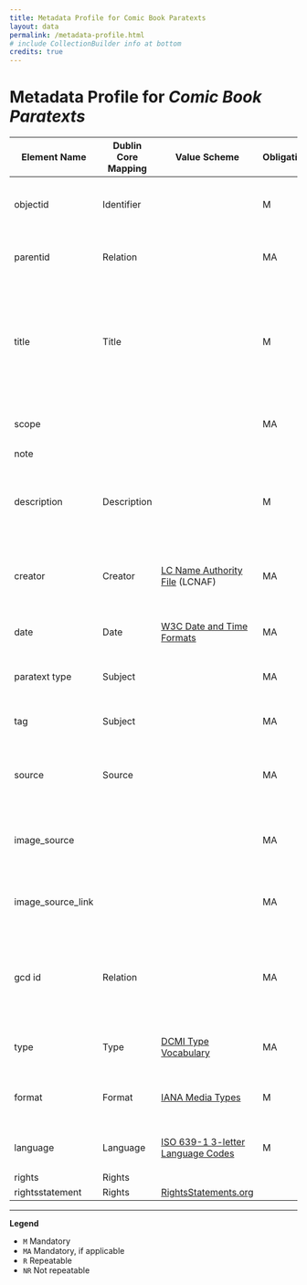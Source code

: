 ```yaml
---
title: Metadata Profile for Comic Book Paratexts
layout: data
permalink: /metadata-profile.html
# include CollectionBuilder info at bottom
credits: true
---
```

# Metadata Profile for _Comic Book Paratexts_

<table class="table-striped">
<colgroup>
<col/>
<col/>
<col/>
<col/>
<col/>
<col/>
<col/>
</colgroup>

<thead>
<tr>
	<th><strong>Element Name</strong></th>
	<th><strong>Dublin Core Mapping</strong></th>
	<th><strong>Value Scheme</strong></th>
	<th><strong>Obligation</strong></th>
	<th><strong>Occurence</strong></th>
	<th><strong>Input Guidelines</strong></th>
	<th>Examples</th>
</tr>
</thead>

<tbody>
<tr>
	<td>objectid</td>
	<td>Identifier</td>
	<td></td>
	<td>M</td>
	<td>NR</td>
	<td>objectid should be in the form cbp_NNN, where NNN is a sequential 3-digit zero-padded number</td>
	<td><ul><li><code>cbp_001</code></li><li><code>cbp_027</code></li><li><code>cbp_239</code></li></ul></td>
</tr>
<tr>
	<td>parentid</td>
	<td>Relation</td>
	<td></td>
	<td>MA</td>
	<td>NR</td>
	<td>Include for objects w/in a compound object. Should appear as the objectid of the compound object in which it is contained.</td>
	<td><ul><li><code>cbp_001</code></li></ul></td>
</tr>
<tr>
	<td>title</td>
	<td>Title</td>
	<td></td>
	<td>M</td>
	<td>R</td>
	<td>Combines ‘paratext type,’ ‘source,’ and scope fields. Title should appear in the form: [paratext type]: [source]. {Scope}</td>
	<td><ul><li><code>Correspondence: &quot;Let’s Level with Daredevil.” Daredevil #36 (January 1968). Marvel comics.&lt;br/&gt;Publisher’s peritext: Justice Society of America #4 (July 2023). DC Comics.</code></li><li><code>Advertisement: “Honor House Products.” Dennis the Menace and His Friends Series #10 (June 1971). Fawcett Publications. Full page.</code></li></ul> </td>
</tr>
<tr>
	<td>scope</td>
	<td></td>
	<td></td>
	<td>MA</td>
	<td>NR</td>
	<td>Include for objects w/in a compound object. Describe the extent of the image.</td>
	<td><ul><li><code>Full page</code></li><li><code>Detail</code></li></ul></td>
</tr>
<tr>
	<td>note</td>
	<td></td>
	<td></td>
	<td></td>
	<td></td>
	<td></td>
	<td></td>
</tr>
<tr>
	<td>description</td>
	<td>Description</td>
	<td></td>
	<td>M</td>
	<td>NR</td>
	<td>Briefly describe the object in question and what it contains.</td>
	<td><ul><li><code>“Bullseye is finally here,” advertisement for The Charlton Bullseye prozine with mail-in form for subscriptions to Charlton comics.</code></li><li><code>“Pin-up” illustration following main feature.</code></li></ul></td>
</tr>
<tr>
	<td>creator</td>
	<td>Creator</td>
	<td><a href="https://id.loc.gov/authorities/names.html">LC Name Authority File</a> (LCNAF)</td>
	<td>MA</td>
	<td>R</td>
	<td>Follow format provided on LCNAF. If multiple creators, separate by semicolons.</td>
	<td><ul><li><code>Kirby, Jack</code></li><li><code>Windsor-Smith, Barry</code></li><li><code>Romita, John, Jr.</code></li><li><code>Wolverton, Basil</code></li></ul></td>
</tr>
<tr>
	<td>date</td>
	<td>Date</td>
	<td><a href="https://www.w3.org/TR/NOTE-datetime">W3C Date and Time Formats</a></td>
	<td>MA</td>
	<td>NR</td>
	<td>[Year]-{[Month]}</td>
	<td><ul><li><code>1954-06</code></li><li><code>1963</code></li></ul></td>
</tr>
<tr>
	<td>paratext type</td>
	<td>Subject</td>
	<td></td>
	<td>MA</td>
	<td>R</td>
	<td>See metadata profile companion (forthcoming)</td>
	<td><ul><li><code>Correspondence</code></li><li><code>Advertisement</code></li></ul></td>
</tr>
<tr>
	<td>tag</td>
	<td>Subject</td>
	<td></td>
	<td>MA</td>
	<td>R</td>
	<td>See metadata profile companion (forthcoming)</td>
	<td><ul><li><code>gender</code></li><li><code>reader-contributed content</code></li></ul></td>
</tr>
<tr>
	<td>source</td>
	<td>Source</td>
	<td></td>
	<td>MA</td>
	<td>NR</td>
	<td>“[Paratext Heading/Title]” [Comic series] #[issue number] ([Full month] [Year]). [Publisher]</td>
	<td><ul><li><code>Animal Man #8 (February 1989). DC Comics.</code></li><li><code>Adventure Comics #485 (September 1981). DC Comics.</code></li></ul></td>
</tr>
<tr>
	<td>image_source</td>
	<td></td>
	<td></td>
	<td>MA</td>
	<td>NR</td>
	<td>[Website or repository of image]</td>
	<td><ul><li><code>Personal collection</code></li><li><code>Comic Book Plus</code></li><li><code>Digital Comic Museum</code></li><li><code>Internet Archive</code></li></ul></td>
</tr>
<tr>
	<td>image_source_link</td>
	<td></td>
	<td></td>
	<td>MA</td>
	<td>NR</td>
	<td>Include for images sourced from websites. [URL for page from which the source was retrieved]</td>
	<td><ul><li><a href="https://comicbookplus.com/?dlid=62348">https://comicbookplus.com/?dlid=62348</a></li><li><a href="https://digitalcomicmuseum.com/index.php?dlid=1014">https://digitalcomicmuseum.com/index.php?dlid=1014</a></lu></ul></td>
</tr>
<tr>
	<td>gcd id</td>
	<td>Relation</td>
	<td></td>
	<td>MA</td>
	<td>NR</td>
	<td>Find the specific issue at the Grand Comics Database at <a href="http://comics.org">comics.org</a>. The gcd id is the number following <a href="https://www.comics.org/issue/">https://www.comics.org/issue/</a> in the URL. For example, for <em>Fantastic Four</em> #11, the URL to the issue is <a href="https://www.comics.org/issue/17516/">https://www.comics.org/issue/17516/</a>, and the gcd id is 17516.</td>
	<td><ul><li><code>99</code></li><li><code>17516</code></li><li><code>293</code></li><li><code>601</code></li></ul></td>
</tr>
<tr>
	<td>type</td>
	<td>Type</td>
	<td><a href="https://www.dublincore.org/specifications/dublin-core/dcmi-type-vocabulary/2003-02-12/">DCMI Type Vocabulary</a></td>
	<td>MA</td>
	<td>NR</td>
	<td>Follow format on DCMI. If multiple, separate by semicolon. Usually just Image and StillImage.</td>
	<td><ul><li><code>Image;StillImage</code></li><li><code>Text</code></li></ul></td>
</tr>
<tr>
	<td>format</td>
	<td>Format</td>
	<td><a href="https://www.iana.org/assignments/media-types/media-types.xhtml">IANA Media Types</a></td>
	<td>M</td>
	<td>NR</td>
	<td>Follow format on IANA</td>
	<td><ul><li><code>image/jpeg</code></li><li><code>image/png</code></li><li><code>image/svg+xml</code></li></ul></td>
</tr>
<tr>
	<td>language</td>
	<td>Language</td>
	<td><a href="https://en.wikipedia.org/wiki/List_of_ISO_639-1_codes">ISO 639-1 3-letter Language Codes</a></td>
	<td>M</td>
	<td>R</td>
	<td></td>
	<td><ul><li><code>eng</code></li><li><code>fre</code></li></ul></td>
</tr>
<tr>
	<td>rights</td>
	<td>Rights</td>
	<td></td>
	<td></td>
	<td></td>
	<td></td>
	<td></td>
</tr>
<tr>
	<td>rightsstatement</td>
	<td>Rights</td>
	<td><a href="https://rightsstatements.org/page/1.0/?language=en">RightsStatements.org</a></td>
	<td></td>
	<td></td>
	<td></td>
	<td></td>
</tr>
</tbody>
</table>

---

**Legend**
- `M` Mandatory
- `MA` Mandatory, if applicable
- `R` Repeatable
- `NR` Not repeatable